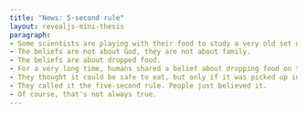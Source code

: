 ```yaml
---
title: "News: 5-second rule"
layout: revealjs-mini-thesis
paragraph:
- Some scientists are playing with their food to study a very old set of beliefs.
- The beliefs are not about God, they are not about family.
- The beliefs are about dropped food.
- For a very long time, humans shared a belief about dropping food on the floor.
- They thought it could be safe to eat, but only if it was picked up in less than five seconds.
- They called it the five-second rule. People just believed it.
- Of course, that's not always true.
---
```






